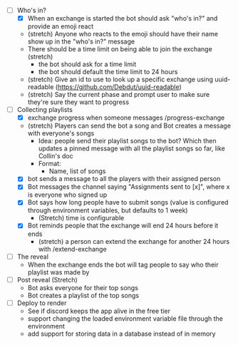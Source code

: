 - [ ] Who's in?
  - [x] When an exchange is started the bot should ask "who's in?" and provide an emoji react
  - (stretch) Anyone who reacts to the emoji should have their name show up in the "who's in?" message
  - There should be a time limit on being able to join the exchange (stretch)
    - the bot should ask for a time limit
    - the bot should default the time limit to 24 hours
  - (stretch) Give an id to use to look up a specific exchange using uuid-readable (https://github.com/Debdut/uuid-readable)
  - (stretch) Say the current phase and prompt user to make sure they're sure they want to progress
- [ ] Collecting playlists
  - [x] exchange progress when someone messages /progress-exchange
  - (stretch) Players can send the bot a song and Bot creates a message with everyone's songs
    - Idea: people send their playlist songs to the bot? Which then updates a pinned message with all the playlist songs so far, like Collin's doc
    - Format:
      - Name, list of songs
  - [x] bot sends a message to all the players with their assigned person
  - [x] Bot messages the channel saying "Assignments sent to [x]", where x is everyone who signed up
  - [x] Bot says how long people have to submit songs (value is configured through environment variables, but defaults to 1 week)
    - (Stretch) time is configurable
  - [x] Bot reminds people that the exchange will end 24 hours before it ends
    - (stretch) a person can extend the exchange for another 24 hours with /extend-exchange
- [ ] The reveal
  - When the exchange ends the bot will tag people to say who their playlist was made by
- [ ] Post reveal (Stretch)
  - Bot asks everyone for their top songs
  - Bot creates a playlist of the top songs
- [ ] Deploy to render
  - See if discord keeps the app alive in the free tier
  - support changing the loaded environment variable file through the environment
  - add support for storing data in a database instead of in memory